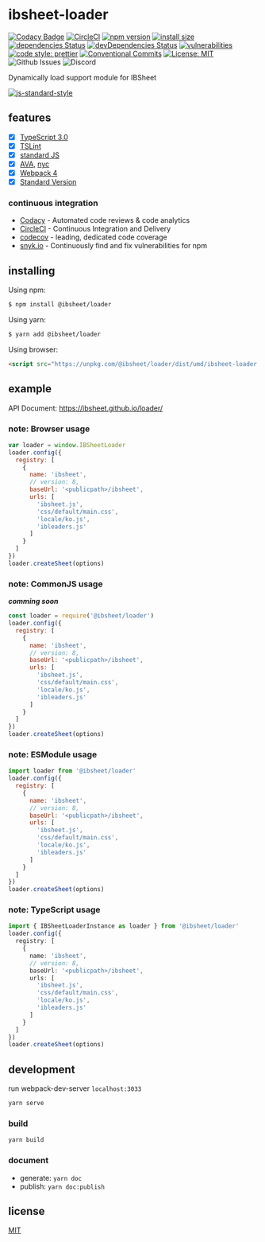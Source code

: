 # ibsheet-loader

[![Codacy Badge](https://api.codacy.com/project/badge/Grade/271223b5e7944ad4bc78cbed119924b5)](https://www.codacy.com/manual/ibsheet/loader?utm_source=github.com&amp;utm_medium=referral&amp;utm_content=ibsheet/loader&amp;utm_campaign=Badge_Grade)
[![CircleCI](https://circleci.com/gh/ibsheet/loader.svg?style=svg)](https://circleci.com/gh/ibsheet/loader)
[![npm version](https://badge.fury.io/js/%40ibsheet%2Floader.svg)](https://www.npmjs.com/package/@ibsheet/loader)
[![install size](https://packagephobia.now.sh/badge?p=@ibsheet/loader)](https://packagephobia.now.sh/result?p=@ibsheet/loader)
[![dependencies Status](https://david-dm.org/ibsheet/loader/status.svg)](https://david-dm.org/ibsheet/loader)
[![devDependencies Status](https://david-dm.org/ibsheet/loader/dev-status.svg)](https://david-dm.org/ibsheet/loader?type=dev)
[![vulnerabilities](https://snyk.io/test/github/ibsheet/loader/badge.svg)](https://snyk.io/test/github/ibsheet/loader)
[![code style: prettier](https://img.shields.io/badge/code_style-prettier-ff69b4.svg)](https://github.com/prettier/prettier)
[![Conventional Commits](https://img.shields.io/badge/Conventional%20Commits-1.0.0-yellow.svg)](https://conventionalcommits.org)
[![License: MIT](https://img.shields.io/badge/License-MIT-green.svg)](https://opensource.org/licenses/MIT)
![Github Issues](https://img.shields.io/github/issues/ibsheet/loader)
![Discord](https://img.shields.io/discord/628734683823472650)

Dynamically load support module for IBSheet

[![js-standard-style](https://cdn.rawgit.com/standard/standard/master/badge.svg)](http://standardjs.com)

## features

* [x] [TypeScript 3.0](https://www.typescriptlang.org/docs/handbook/release-notes/typescript-3-0.html)
* [x] [TSLint](https://palantir.github.io/tslint/)
* [x] [standard JS](https://standardjs.com/)
* [x] [AVA](https://github.com/avajs/ava), [nyc](https://github.com/istanbuljs/nyc)
* [x] [Webpack 4](https://webpack.js.org/)
* [x] [Standard Version](https://github.com/conventional-changelog/standard-version)

### continuous integration

* [Codacy](https://www.codacy.com) - Automated code reviews & code analytics
* [CircleCI](https://circleci.com) - Continuous Integration and Delivery
* [codecov](https://codecov.io) - leading, dedicated code coverage
* [snyk.io](https://snyk.io) - Continuously find and fix vulnerabilities for npm

## installing

Using npm:
```sh
$ npm install @ibsheet/loader
```

Using yarn:
```sh
$ yarn add @ibsheet/loader
```

Using browser:
```html
<script src="https://unpkg.com/@ibsheet/loader/dist/umd/ibsheet-loader.min.js"></script>
```

## example

API Document: <https://ibsheet.github.io/loader/>

### note: Browser usage

```js
var loader = window.IBSheetLoader
loader.config({
  registry: [
    {
      name: 'ibsheet',
      // version: 8,
      baseUrl: '<publicpath>/ibsheet',
      urls: [
        'ibsheet.js',
        'css/default/main.css',
        'locale/ko.js',
        'ibleaders.js'
      ]
    }
  ]
})
loader.createSheet(options)
```

### note: CommonJS usage

***comming soon***

```js
const loader = require('@ibsheet/loader')
loader.config({
  registry: [
    {
      name: 'ibsheet',
      // version: 8,
      baseUrl: '<publicpath>/ibsheet',
      urls: [
        'ibsheet.js',
        'css/default/main.css',
        'locale/ko.js',
        'ibleaders.js'
      ]
    }
  ]
})
loader.createSheet(options)
```

### note: ESModule usage

```js
import loader from '@ibsheet/loader'
loader.config({
  registry: [
    {
      name: 'ibsheet',
      // version: 8,
      baseUrl: '<publicpath>/ibsheet',
      urls: [
        'ibsheet.js',
        'css/default/main.css',
        'locale/ko.js',
        'ibleaders.js'
      ]
    }
  ]
})
loader.createSheet(options)
```

### note: TypeScript usage

```ts
import { IBSheetLoaderInstance as loader } from '@ibsheet/loader'
loader.config({
  registry: [
    {
      name: 'ibsheet',
      // version: 8,
      baseUrl: '<publicpath>/ibsheet',
      urls: [
        'ibsheet.js',
        'css/default/main.css',
        'locale/ko.js',
        'ibleaders.js'
      ]
    }
  ]
})
loader.createSheet(options)
```

## development

run webpack-dev-server `localhost:3033` 

```sh
yarn serve
```

### build

```sh
yarn build
```

### document

* generate: `yarn doc`
* publish: `yarn doc:publish`

## license

[MIT](./LICENSE)
